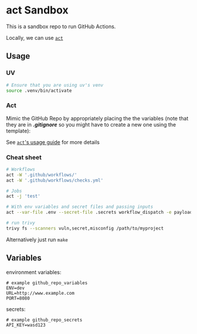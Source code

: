 # act Sandbox
This is a sandbox repo to run GitHub Actions.

Locally, we can use [`act`](https://github.com/nektos/act)

## Usage

### UV
```bash
# Ensure that you are using uv's venv
source .venv/bin/activate
```


### Act
Mimic the GitHub Repo by appropriately placing the the variables (note that they are in ***.gitignore*** so you might have to create a new one using the template):

See [`act`'s usage guide](https://nektosact.com/usage/index.html) for more details

### Cheat sheet

```bash
# Workflows
act -W '.github/workflows/'
act -W '.github/workflows/checks.yml'
```

```bash
# Jobs
act -j 'test'
```

```bash
# With env variables and secret files and passing inputs
act --var-file .env --secret-file .secrets workflow_dispatch -e payload.json
```

```bash
# run trivy
trivy fs --scanners vuln,secret,misconfig /path/to/myproject
```

Alternatively just run `make`

## Variables
environment variables: <br/>
```
# example github_repo_variables
ENV=dev
URL=http://www.example.com
PORT=8080
```

secrets: <br/>
```
# example github_repo_secrets
API_KEY=wasd123
```
